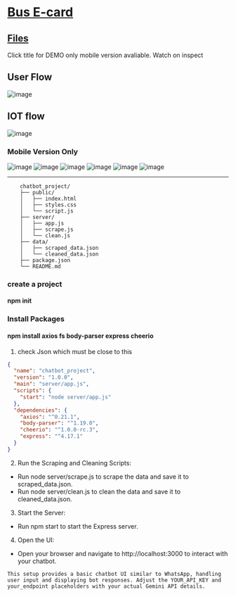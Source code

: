 # [Bus E-card](https://darshan1005.github.io/Bus-e-Card/)
## [Files](https://drive.google.com/drive/folders/1sLzo61SzvgpPWOVidBgF1KhJz0eOI2Pt?usp=sharing)
Click title for DEMO only mobile version avaliable. Watch on inspect
## User Flow 
![image](https://github.com/darshan1005/Bus-e-Card/assets/114302987/cdd8b4c9-08e9-4a21-831b-91183d9d4761)
## IOT flow
![image](https://github.com/darshan1005/Bus-e-Card/assets/114302987/dbd97f71-f5d7-4be8-a036-56c0c4ba8de4)

### Mobile Version Only
![image](https://github.com/darshan1005/Bus-e-Card/assets/114302987/ee01e2de-2398-4b2c-8dab-7d72054fc3f3)
![image](https://github.com/darshan1005/Bus-e-Card/assets/114302987/051b1379-69eb-47da-84d0-0cd059b4d029)
![image](https://github.com/darshan1005/Bus-e-Card/assets/114302987/99695f14-7216-4af7-9a7a-83e56ea9d729)
![image](https://github.com/darshan1005/Bus-e-Card/assets/114302987/00b2e38b-ee4f-42a8-b219-623f9bf939fb)
![image](https://github.com/darshan1005/Bus-e-Card/assets/114302987/4659f521-c413-4ee3-98a2-0672d803207c)
![image](https://github.com/darshan1005/Bus-e-Card/assets/114302987/63c68ffc-a9c7-4f0e-be61-f2d9b7683249)

-----------------------------

```FolderStructure
    chatbot_project/
    ├── public/
    │   ├── index.html
    │   ├── styles.css
    │   └── script.js
    ├── server/
    │   ├── app.js
    │   ├── scrape.js
    │   └── clean.js
    ├── data/
    │   ├── scraped_data.json
    │   └── cleaned_data.json
    ├── package.json
    └── README.md
```
### create a project
#### npm init
### Install Packages
#### npm install axios fs body-parser express cheerio

1. check Json which must be close to this
```Package.json
{
  "name": "chatbot_project",
  "version": "1.0.0",
  "main": "server/app.js",
  "scripts": {
    "start": "node server/app.js"
  },
  "dependencies": {
    "axios": "^0.21.1",
    "body-parser": "^1.19.0",
    "cheerio": "^1.0.0-rc.3",
    "express": "^4.17.1"
  }
}
```
2. Run the Scraping and Cleaning Scripts:
- Run node server/scrape.js to scrape the data and save it to scraped_data.json.
- Run node server/clean.js to clean the data and save it to cleaned_data.json.
3. Start the Server:
- Run npm start to start the Express server.
4. Open the UI:
- Open your browser and navigate to http://localhost:3000 to interact with your chatbot.

```Conclusion
This setup provides a basic chatbot UI similar to WhatsApp, handling user input and displaying bot responses. Adjust the YOUR_API_KEY and your_endpoint placeholders with your actual Gemini API details.
```
